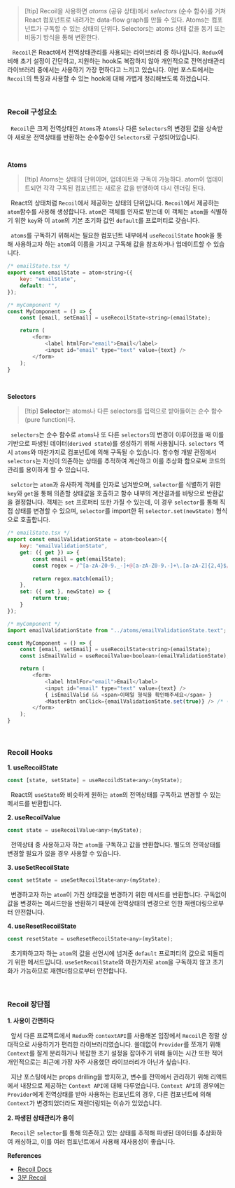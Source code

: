 
>[!tip] Recoil을 사용하면 _atoms_ (공유 상태)에서 _selectors_ (순수 함수)를 거쳐 React 컴포넌트로 내려가는 data-flow graph를 만들 수 있다. Atoms는 컴포넌트가 구독할 수 있는 상태의 단위다. Selectors는 atoms 상태 값을 동기 또는 비동기 방식을 통해 변환한다.

&nbsp;&nbsp; `Recoil`은 React에서 전역상태관리를 사용되는 라이브러리 중 하나입니다. `Redux`에 비해 초기 설정이 간단하고, 지원하는 hook도 복잡하지 않아 개인적으로 전역상태관리 라이브러리 중에서는 사용하기 가장 편하다고 느끼고 있습니다. 이번 포스트에서는 `Recoil`의 특징과 사용할 수 있는 hook에 대해 가볍게 정리해보도록 하겠습니다.


<br>

### Recoil 구성요소

&nbsp;&nbsp;`Recoil`은 크게 전역상태인 `Atoms`과 `Atoms`나 다른 `Selectors`의 변경된 값을 상속받아 새로운 전역상태를 반환하는 순수함수인 `Selectors`로 구성되어있습니다.

<br>

**Atoms**

>[!tip] Atoms는 상태의 단위이며, 업데이트와 구독이 가능하다. atom이 업데이트되면 각각 구독된 컴포넌트는 새로운 값을 반영하여 다시 렌더링 된다.

&nbsp;&nbsp;React의 상태처럼 `Recoil`에서 제공하는 상태의 단위입니다. `Recoil`에서 제공하는 `atom`함수를 사용해 생성합니다. `atom`은 객체를 인자로 받는데 이 객체는 `atom`을 식별하기 위한 `key`와 이 `atom`의 기본 초기화 값인 `default`를 프로퍼티로 갖습니다.

&nbsp;&nbsp;`atoms`를 구독하기 위해서는 필요한 컴포넌트 내부에서 `useRecoilState` hook을 통해 사용하고자 하는 `atom`의 이름을 가지고 구독해 값을 참조하거나 업데이트할 수 있습니다.

```javascript
/* emailState.tsx */
export const emailState = atom<string>({
	key: "emailState",
	default: "",
});

/* myComponent */
const MyComponent = () => {
	const [email, setEmail] = useRecoilState<string>(emailState);

	return (
		<form>
			<label htmlFor="email">Email</label>
			<input id="email" type="text" value={text} />
		</form>
	);
}
```

<br>

**Selectors**

>[!tip] **Selector**는 atoms나 다른 selectors를 입력으로 받아들이는 순수 함수(pure function)다.

&nbsp;&nbsp;`selectors`는 순수 함수로 `atoms`나 또 다른 `selectors`의 변경이 이루어졌을 때 이를 기반으로 파생된 데이터(`derived state`)를 생성하기 위해 사용됩니다. `selectors` 역시 `atoms`와 마찬가지로 컴포넌트에 의해 구독될 수 있습니다. 함수형 개발 관점에서 `selectors`는 자신이 의존하는 상태를 추적하여 계산하고 이를 추상화 함으로써 코드의 관리를 용이하게 할 수 있습니다.

&nbsp;&nbsp;`selctor`는 `atom`과 유사하게 객체를 인자로 넘겨받으며, `selector`를 식별하기 위한 `key`와 `get`을 통해 의존할 상태값을 호출하고 함수 내부의 계산결과를 바탕으로 반환값을 결정합니다. 객체는 `set` 프로퍼티 또한 가질 수 있는데, 이 경우 `selector`를 통해 직접 상태를 변경할 수 있으며, `selector`를 import한 뒤 `selector.set(newState)` 형식으로 호출합니다.

```javascript
/* emailState.tsx */
export const emailValidationState = atom<boolean>({
	key: "emailValidationState",
	get: ({ get }) => {
		const email = get(emailState);
		const regex = /^[a-zA-Z0-9._-]+@[a-zA-Z0-9.-]+\.[a-zA-Z]{2,4}$/;
		
		return regex.match(email);
	},
	set: ({ set }, newState) => {
		return true;
	}
});

/* myComponent */
import emailValidationState from "../atoms/emailValidationState.text";

const MyComponent = () => {
	const [email, setEmail] = useRecoilState<string>(emailState);
	const isEmailValid = useRecoilValue<boolean>(emailValidationState);

	return (
		<form>
			<label htmlFor="email">Email</label>
			<input id="email" type="text" value={text} />
			{ isEmailValid && <span>이메일 형식을 확인해주세요</span> }
			<MasterBtn onClick={emailValidationState.set(true)} /> /* 이게 무슨 버튼이지... */
		</form>
	);
}
```


<br>

### Recoil Hooks

**1. useRecoilState**

```javascript
const [state, setState] = useRecoildState<any>(myState);
```

&nbsp;&nbsp;React의 `useState`와 비슷하게 원하는 `atom`의 전역상태를 구독하고 변경할 수 있는 메서드를 반환합니다.

**2. useRecoilValue**

```javascript
const state = useRecoilValue<any>(myState);
```

&nbsp;&nbsp;전역상태 중 사용하고자 하는 `atom`을 구독하고 값을 반환합니다.  별도의 전역상태를 변경할 필요가 없을 경우 사용할 수 있습니다.

**3. useSetRecoilState**

```javascript
const setState = useSetRecoilState<any>(myState);
```

&nbsp;&nbsp;변경하고자 하는 `atom`이 가진 상태값을 변경하기 위한 메서드를 반환합니다. 구독없이 값을 변경하는 메서드만을 반환하기 때문에 전역상태의 변경으로 인한 재렌더링으로부터 안전합니다.

**4. useResetRecoilState**

```javascript
const resetState = useResetRecoilState<any>(myState);
```

&nbsp;&nbsp;초기화하고자 하는 `atom`의 값을 선언시에 넘겨준 `default` 프로퍼티의 값으로 되돌리기 위한 메서드입니다. `useSetRecoilState`와 마찬가지로 `atom`을 구독하지 않고 초기화가 가능하므로 재렌더링으로부터 안전합니다.

<br>

### Recoil 장단점

**1. 사용이 간편하다**

&nbsp;&nbsp;앞서 다른 프로젝트에서 `Redux`와 `contextAPI`를 사용해본 입장에서 `Recoil`은 정말 상대적으로 사용하기가 편리한 라이브러리였습니다. 쓸데없이 `Provider`를 쪼개기 위해 `Context`를 잘게 분리하거나 복잡한 초기 설정을 잡아주기 위해 들이는 시간 또한 적어 개인적으로는 최근에 가장 자주 사용했던 라이브러리가 아닌가 싶습니다.

&nbsp;&nbsp;지난 포스팅에서는 props drilling을 방지하고, 변수를 전역에서 관리하기 위해 리액트에서 내장으로 제공하는 `Context API`에 대해 다루었습니다. `Context API`의 경우에는 `Provider`에게 전역상태를 받아 사용하는 컴포넌트의 경우, 다른 컴포넌트에 의해 `Context`가 변경되었더라도 재렌더링되는 이슈가 있었습니다. 

**2. 파생된 상태관리가 용이**

&nbsp;&nbsp;`Recoil`은 `selector`를 통해 의존하고 있는 상태를 추적해 파생된 데이터를 추상화하여 캐싱하고, 이를 여러 컴포넌트에서 사용해 재사용성이 좋습니다.
<br>

**References**
- [Recoil Docs](https://recoiljs.org/ko/docs/introduction/core-concepts)
- [3분 Recoil](https://velog.io/@gomjellie/3%EB%B6%84-Recoil)